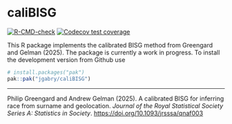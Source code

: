 # caliBISG

<!-- badges: start -->
[![R-CMD-check](https://github.com/jgabry/caliBISG/actions/workflows/R-CMD-check.yaml/badge.svg)](https://github.com/jgabry/caliBISG/actions/workflows/R-CMD-check.yaml)
[![Codecov test coverage](https://codecov.io/gh/jgabry/caliBISG/branch/main/graph/badge.svg)](https://app.codecov.io/gh/jgabry/caliBISG?branch=main)
<!-- badges: end -->

This R package implements the calibrated BISG method from Greengard and Gelman
(2025). The package is currently a work in progress. To install the development
version from Github use

```r
# install.packages("pak")
pak::pak("jgabry/caliBISG")
```

------ 
Philip Greengard and Andrew Gelman (2025). A calibrated BISG for inferring race
from surname and geolocation.
*Journal of the Royal Statistical Society Series A: Statistics in Society*.
https://doi.org/10.1093/jrsssa/qnaf003
    
